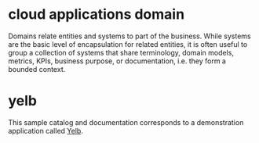 # cloud applications domain

Domains relate entities and systems to part of the business. While systems are the basic level of encapsulation for related entities, it is often useful to group a collection of systems that share terminology, domain models, metrics, KPIs, business purpose, or documentation, i.e. they form a bounded context.

# yelb

This sample catalog and documentation corresponds to a demonstration application called [Yelb](https://github.com/mreferre/yelb).